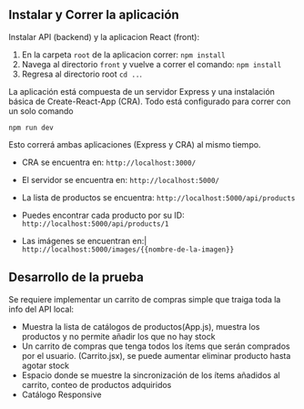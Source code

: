 
## Instalar y Correr la aplicación

Instalar API (backend) y la aplicacion React (front):

1. En la carpeta `root` de la aplicacion correr:
   `npm install`
2. Navega al directorio `front` y vuelve a correr el comando:
   `npm install`
3. Regresa al directorio root `cd ..`.

La aplicación está compuesta de un servidor Express y una instalación básica de Create-React-App (CRA). Todo está configurado para correr con un solo comando

`npm run dev`

Esto correrá ambas aplicaciones (Express y CRA) al mismo tiempo.

- CRA se encuentra en:
  `http://localhost:3000/`

- El servidor se encuentra en:
  `http://localhost:5000/`

- La lista de productos se encuentra:
  `http://localhost:5000/api/products`

- Puedes encontrar cada producto por su ID:
  `http://localhost:5000/api/products/1`

- Las imágenes se encuentran en:|
  `http://localhost:5000/images/{{nombre-de-la-imagen}}`

## Desarrollo de la prueba
Se requiere implementar un carrito de compras simple que traiga toda la info del API local:

- Muestra la lista de catálogos de productos(App.js), muestra los productos y no permite añadir los que no hay stock
- Un carrito de compras que tenga todos los ítems que serán comprados por el usuario. (Carrito.jsx), se puede aumentar eliminar producto hasta agotar stock
- Espacio donde se muestre la sincronización de los ítems añadidos al carrito, conteo de productos adquiridos
- Catálogo Responsive
